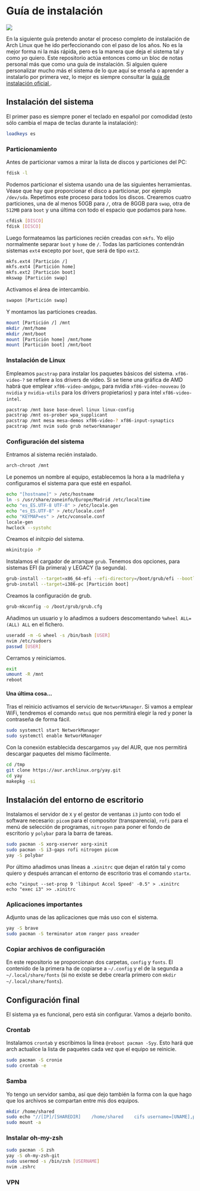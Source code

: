 # Guía de instalación
<img src="https://www.archlinux.org/static/logos/archlinux-logo-dark-90dpi.ebdee92a15b3.png"></img>

En la siguiente guía pretendo anotar el proceso completo de instalación de Arch Linux que he ido perfeccionando con el paso de los años. No es la mejor forma ni la más rápida, pero es la manera que deja el sistema tal y como *yo* quiero. Este repositorio actúa entonces como un bloc de notas personal más que como una guía de instalación. Si alguien quiere personalizar mucho más el sistema de lo que aquí se enseña o aprender a instalarlo por primera vez, lo mejor es siempre consultar la <a href="https://wiki.archlinux.org/index.php/Installation_guide"> guía de instalación oficial </a>.
## Instalación del sistema
El primer paso es siempre poner el teclado en español por comodidad (esto sólo cambia el mapa de teclas durante la instalación):
```bash
loadkeys es
```
### Particionamiento
Antes de particionar vamos a mirar la lista de discos y particiones del PC:
```bash
fdisk -l
```

Podemos particionar el sistema usando una de las siguientes herramientas. Véase que hay que proporcionar el disco a particionar, por ejemplo `/dev/sda`. Repetimos este proceso para todos los discos. Crearemos cuatro particiones, una de al menos 50GB para `/`, otra de 8GGB para `swap`, otra de `512MB` para `boot` y una última con todo el espacio que podamos para `home`. 
```bash
cfdisk [DISCO]
fdisk [DISCO]
```

Luego formateamos las particiones recién creadas con `mkfs`. Yo elijo normalmente separar `boot` y `home` de `/`. Todas las particiones contendrán sistemas `ext4` excepto por `boot`, que será de tipo `ext2`.
```bash
mkfs.ext4 [Partición /]
mkfs.ext4 [Partición home]
mkfs.ext2 [Partición boot]
mkswap [Partición swap]
```

Activamos el área de intercambio.
```bash
swapon [Partición swap]
```

Y montamos las particiones creadas.
```bash
mount [Partición /] /mnt
mkdir /mnt/home
mkdir /mnt/boot
mount [Partición home] /mnt/home
mount [Partición boot] /mnt/boot
```

### Instalación de Linux
Empleamos `pacstrap` para instalar los paquetes básicos del sistema. `xf86-video-?` se refiere a los drivers de video. Si se tiene una gráfica de AMD habrá que emplear `xf86-video-amdgpu`, para nvidia `xf86-video-nouveau` (o `nvidia` y `nvidia-utils` para los drivers propietarios) y para intel `xf86-video-intel`.
```bash
pacstrap /mnt base base-devel linux linux-config
pacstrap /mnt os-prober wpa_supplicant
pacstrap /mnt mesa mesa-demos xf86-video-? xf86-input-synaptics
pacstrap /mnt nvim sudo grub networkmanager
```

### Configuración del sistema    
Entramos al sistema recién instalado.
```bash
arch-chroot /mnt    
```

Le ponemos un nombre al equipo, establecemos la hora a la madrileña y configuramos el sistema para que esté en español.
```bash
echo "[hostname]" > /etc/hostname
ln -s /usr/share/zoneinfo/Europe/Madrid /etc/localtime
echo "es_ES.UTF-8 UTF-8" > /etc/locale.gen
echo "es_ES.UTF-8" > /etc/locale.conf
echo "KEYMAP=es" > /etc/vconsole.conf
locale-gen
hwclock --systohc
```

Creamos el *initcpio* del sistema.
```bash
mkinitcpio -P
```

Instalamos el cargador de arranque `grub`. Tenemos dos opciones, para sistemas EFI (la primera) y LEGACY (la segunda).
```bash
grub-install --target=x86_64-efi --efi-directory=/boot/grub/efi --bootloader-id=GRUB
grub-install --target=i386-pc [Partición boot]
```

Creamos la configuración de grub.
```bash
grub-mkconfig -o /boot/grub/grub.cfg
```

Añadimos un usuario y lo añadimos a sudoers descomentando `%wheel ALL=(ALL) ALL` en el fichero.
```bash
useradd -m -G wheel -s /bin/bash [USER]
nvim /etc/sudoers
passwd [USER]
```

Cerramos y reiniciamos.
```bash
exit
umount -R /mnt
reboot
```

#### Una última cosa...

Tras el reinicio activamos el servicio de `NetworkManager`. Si vamos a emplear WiFi, tendremos el comando `nmtui` que nos permitirá elegir la red y poner la contraseña de forma fácil.
```bash
sudo systemctl start NetworkManager
sudo systemctl enable NetworkManager
```

Con la conexión establecida descargamos `yay` del AUR, que nos permitirá descargar paquetes del mismo fácilmente.
```bash
cd /tmp
git clone https://aur.archlinux.org/yay.git
cd yay
makepkg -si
```

## Instalación del entorno de escritorio

Instalamos el servidor de `X` y el gestor de ventanas `i3` junto con todo el software necesario: `picom` para el compositor (transparencia), `rofi` para el menú de selección de programas, `nitrogen` para poner el fondo de escritorio y `polybar` para la barra de tareas. 
```bash
sudo pacman -S xorg-xserver xorg-xinit
sudo pacman -S i3-gaps rofi nitrogen picom
yay -S polybar
```

Por último añadimos unas líneas a `.xinitrc` que dejan el ratón tal y como quiero y después arrancan el entorno de escritorio tras el comando `startx`.
```
echo "xinput --set-prop 9 'libinput Accel Speed' -0.5" > .xinitrc
echo "exec i3" >> .xinitrc
```

### Aplicaciones importantes
Adjunto unas de las aplicaciones que más uso con el sistema.
```bash
yay -S brave
sudo pacman -S terminator atom ranger pass xreader
```

### Copiar archivos de configuración
En este repositorio se proporcionan dos carpetas, `config` y `fonts`. El contenido de la primera ha de copiarse a `~/.config` y el de la segunda a `~/.local/share/fonts` (si no existe se debe crearla primero con `mkdir ~/.local/share/fonts`).

## Configuración final

El sistema ya es funcional, pero está sin configurar. Vamos a dejarlo bonito.

### Crontab
Instalamos `crontab` y escribimos la línea `@reboot pacman -Syy`. Esto hará que arch actualice la lista de paquetes cada vez que el equipo se reinicie.
```bash
sudo pacman -S cronie
sudo crontab -e
```

### Samba
Yo tengo un servidor samba, así que dejo también la forma con la que hago que los archivos se compartan entre mis dos equipos.
```bash
mkdir /home/shared
sudo echo "//[IP]/[SHAREDIR]	/home/shared	cifs username=[UNAME],password=[PASS],uid=[LOCALUSER],gid=[LOCALGROUP]	0	2" >> /etc/fstab
sudo mount -a
```

### Instalar oh-my-zsh
```bash
sudo pacman -S zsh
yay -S oh-my-zsh-git
sudo usermod -s /bin/zsh [USERNAME]
nvim .zshrc
```

### VPN

